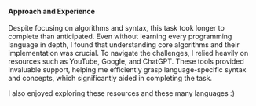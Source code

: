 <strong>Approach and Experience</strong><br><br>
Despite focusing on algorithms and syntax, this task took longer to complete than anticipated.
Even without learning every programming language in depth, I found that understanding core algorithms and their implementation was crucial. 
To navigate the challenges, I relied heavily on resources such as YouTube, Google, and ChatGPT.
These tools provided invaluable support, helping me efficiently grasp language-specific syntax and concepts, which significantly aided in completing the task.

 I also enjoyed exploring these resources and these many languages :)

